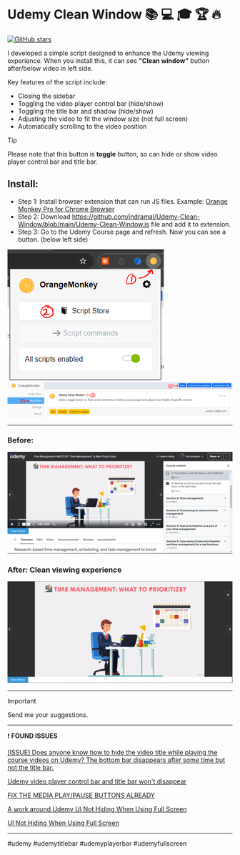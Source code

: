 # Udemy Clean Window :books: :computer: :mortar_board: :trophy: :fire:

[![GitHub stars](https://img.shields.io/github/stars/indramal/Udemy-Clean-Window?style=social)](https://github.com/indramal/Udemy-Clean-Window/stargazers)

I developed a simple script designed to enhance the Udemy viewing experience. When you install this, it can see **"Clean window"** button after/below video in left side.

Key features of the script include:
- Closing the sidebar
- Toggling the video player control bar (hide/show)
- Toggling the title bar and shadow (hide/show)
- Adjusting the video to fit the window size (not full screen)
- Automatically scrolling to the video position

> [!TIP]
> Please note that this button is **toggle** button, so can hide or show video player control bar and title bar.

## Install:

- Step 1: Install browser extension that can run JS files. Example: [Orange Monkey Pro for Chrome Browser](https://chromewebstore.google.com/detail/orangemonkey-pro/ggdmdoodcfamjggeigifpjfnnjfbland?hl=en "Orange Monkey Pro for Chrome")
- Step 2: Download https://github.com/indramal/Udemy-Clean-Window/blob/main/Udemy-Clean-Window.js file and add it to extension.
- Step 3: Go to the Udemy Course page and refresh. Now you can see a button. (below left side)

![Extension](https://github.com/indramal/Udemy-Clean-Window/blob/main/OrangeMonkeyExtension2.PNG)
![Extension](https://github.com/indramal/Udemy-Clean-Window/blob/main/OrangeMonkeyExtension1.PNG)

------------

### Before:

![Before Clean Window.](https://github.com/indramal/Udemy-Clean-Window/blob/main/beforeclean.PNG)

### After: Clean viewing experience

![After Clean Window.](https://github.com/indramal/Udemy-Clean-Window/blob/main/afterclean.PNG)

------------

> [!IMPORTANT]
> Send me your suggestions. 

------------

:exclamation: **FOUND ISSUES**

[[ISSUE] Does anyone know how to hide the video title while playing the course videos on Udemy? The bottom bar disappears after some time but not the title bar.](https://www.reddit.com/r/Udemy/comments/dw7dc2/issue_does_anyone_know_how_to_hide_the_video/ "[ISSUE] Does anyone know how to hide the video title while playing the course videos on Udemy? The bottom bar disappears after some time but not the title bar.")

[Udemy video player control bar and title bar won't disappear](https://www.reddit.com/r/Udemy/comments/1d8w9sv/udemy_video_player_control_bar_and_title_bar_wont/ "Udemy video player control bar and title bar won't disappear")

[FIX THE MEDIA PLAY/PAUSE BUTTONS ALREADY](https://www.reddit.com/r/Udemy/comments/jc0qmy/fix_the_media_playpause_buttons_already/ "FIX THE MEDIA PLAY/PAUSE BUTTONS ALREADY")

[A work around Udemy UI Not Hiding When Using Full Screen](https://www.reddit.com/r/Udemy/comments/1e3r4mg/a_work_around_udemy_ui_not_hiding_when_using_full/?utm_source=share&utm_medium=web3x&utm_name=web3xcss&utm_term=1&utm_content=share_button)

[UI Not Hiding When Using Full Screen](https://www.reddit.com/r/Udemy/comments/1csqa7i/comment/lelvxim/?utm_source=share&utm_medium=web3x&utm_name=web3xcss&utm_term=1&utm_content=share_button)

------------

#udemy #udemytitlebar #udemyplayerbar #udemyfullscreen
